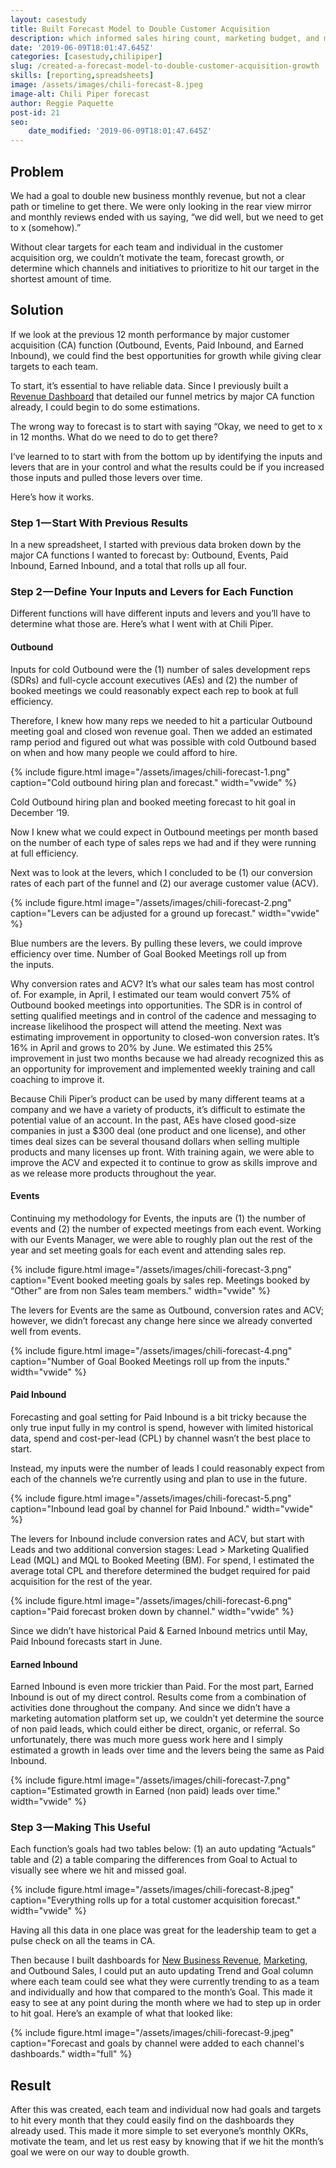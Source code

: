```yaml
---
layout: casestudy
title: Built Forecast Model to Double Customer Acquisition
description: which informed sales hiring count, marketing budget, and monthly goals.
date: '2019-06-09T18:01:47.645Z'
categories: [casestudy,chilipiper]
slug: /created-a-forecast-model-to-double-customer-acquisition-growth
skills: [reporting,spreadsheets]
image: /assets/images/chili-forecast-8.jpeg
image-alt: Chili Piper forecast
author: Reggie Paquette
post-id: 21
seo:
    date_modified: '2019-06-09T18:01:47.645Z'
---
```


## Problem

We had a goal to double new business monthly revenue, but not a clear path or timeline to get there. We were only looking in the rear view mirror and monthly reviews ended with us saying, “we did well, but we need to get to x (somehow).”

Without clear targets for each team and individual in the customer acquisition org, we couldn’t motivate the team, forecast growth, or determine which channels and initiatives to prioritize to hit our target in the shortest amount of time.

## Solution

If we look at the previous 12 month performance by major customer acquisition (CA) function (Outbound, Events, Paid Inbound, and Earned Inbound), we could find the best opportunities for growth while giving clear targets to each team.

To start, it’s essential to have reliable data. Since I previously built a [Revenue Dashboard](/automating-new-business-revenue-reporting-into-google-sheets) that detailed our funnel metrics by major CA function already, I could begin to do some estimations.

The wrong way to forecast is to start with saying “Okay, we need to get to x in 12 months. What do we need to do to get there?

I‘ve learned to to start with from the bottom up by identifying the inputs and levers that are in your control and what the results could be if you increased those inputs and pulled those levers over time.

Here’s how it works.

### Step 1 — Start With Previous Results

In a new spreadsheet, I started with previous data broken down by the major CA functions I wanted to forecast by: Outbound, Events, Paid Inbound, Earned Inbound, and a total that rolls up all four.

### Step 2 — Define Your Inputs and Levers for Each Function

Different functions will have different inputs and levers and you’ll have to determine what those are. Here’s what I went with at Chili Piper.

#### Outbound

Inputs for cold Outbound were the (1) number of sales development reps (SDRs) and full-cycle account executives (AEs) and (2) the number of booked meetings we could reasonably expect each rep to book at full efficiency.

Therefore, I knew how many reps we needed to hit a particular Outbound meeting goal and closed won revenue goal. Then we added an estimated ramp period and figured out what was possible with cold Outbound based on when and how many people we could afford to hire.

{% include figure.html image="/assets/images/chili-forecast-1.png" caption="Cold outbound hiring plan and forecast." width="vwide" %}

Cold Outbound hiring plan and booked meeting forecast to hit goal in December ‘19.

Now I knew what we could expect in Outbound meetings per month based on the number of each type of sales reps we had and if they were running at full efficiency.

Next was to look at the levers, which I concluded to be (1) our conversion rates of each part of the funnel and (2) our average customer value (ACV).

{% include figure.html image="/assets/images/chili-forecast-2.png" caption="Levers can be adjusted for a ground up forecast." width="vwide" %}

Blue numbers are the levers. By pulling these levers, we could improve efficiency over time. Number of Goal Booked Meetings roll up from the inputs.

Why conversion rates and ACV? It’s what our sales team has most control of. For example, in April, I estimated our team would convert 75% of Outbound booked meetings into opportunities. The SDR is in control of setting qualified meetings and in control of the cadence and messaging to increase likelihood the prospect will attend the meeting. Next was estimating improvement in opportunity to closed-won conversion rates. It’s 16% in April and grows to 20% by June. We estimated this 25% improvement in just two months because we had already recognized this as an opportunity for improvement and implemented weekly training and call coaching to improve it.

Because Chili Piper’s product can be used by many different teams at a company and we have a variety of products, it’s difficult to estimate the potential value of an account. In the past, AEs have closed good-size companies in just a $300 deal (one product and one license), and other times deal sizes can be several thousand dollars when selling multiple products and many licenses up front. With training again, we were able to improve the ACV and expected it to continue to grow as skills improve and as we release more products throughout the year.

#### Events

Continuing my methodology for Events, the inputs are (1) the number of events and (2) the number of expected meetings from each event. Working with our Events Manager, we were able to roughly plan out the rest of the year and set meeting goals for each event and attending sales rep.

{% include figure.html image="/assets/images/chili-forecast-3.png" caption="Event booked meeting goals by sales rep. Meetings booked by “Other” are from non Sales team members." width="vwide" %}

The levers for Events are the same as Outbound, conversion rates and ACV; however, we didn’t forecast any change here since we already converted well from events.

{% include figure.html image="/assets/images/chili-forecast-4.png" caption="Number of Goal Booked Meetings roll up from the inputs." width="vwide" %}

#### Paid Inbound

Forecasting and goal setting for Paid Inbound is a bit tricky because the only true input fully in my control is spend, however with limited historical data, spend and cost-per-lead (CPL) by channel wasn’t the best place to start.

Instead, my inputs were the number of leads I could reasonably expect from each of the channels we’re currently using and plan to use in the future.

{% include figure.html image="/assets/images/chili-forecast-5.png" caption="Inbound lead goal by channel for Paid Inbound." width="vwide" %}

The levers for Inbound include conversion rates and ACV, but start with Leads and two additional conversion stages: Lead > Marketing Qualified Lead (MQL) and MQL to Booked Meeting (BM). For spend, I estimated the average total CPL and therefore determined the budget required for paid acquisition for the rest of the year.

{% include figure.html image="/assets/images/chili-forecast-6.png" caption="Paid forecast broken down by channel." width="vwide" %}

Since we didn’t have historical Paid & Earned Inbound metrics until May, Paid Inbound forecasts start in June.

#### Earned Inbound

Earned Inbound is even more trickier than Paid. For the most part, Earned Inbound is out of my direct control. Results come from a combination of activities done throughout the company. And since we didn’t have a marketing automation platform set up, we couldn’t yet determine the source of non paid leads, which could either be direct, organic, or referral. So unfortunately, there was much more guess work here and I simply estimated a growth in leads over time and the levers being the same as Paid Inbound.

{% include figure.html image="/assets/images/chili-forecast-7.png" caption="Estimated growth in Earned (non paid) leads over time." width="vwide" %}

### Step 3 — Making This Useful

Each function’s goals had two tables below: (1) an auto updating “Actuals” table and (2) a table comparing the differences from Goal to Actual to visually see where we hit and missed goal.

{% include figure.html image="/assets/images/chili-forecast-8.jpeg" caption="Everything rolls up for a total customer acquisition forecast." width="vwide" %}

Having all this data in one place was great for the leadership team to get a pulse check on all the teams in CA.

Then because I built dashboards for [New Business Revenue](/automating-new-business-revenue-reporting-into-google-sheets), [Marketing](/building-the-marketing-dashboard), and Outbound Sales, I could put an auto updating Trend and Goal column where each team could see what they were currently trending to as a team and individually and how that compared to the month’s Goal. This made it easy to see at any point during the month where we had to step up in order to hit goal. Here’s an example of what that looked like:

{% include figure.html image="/assets/images/chili-forecast-9.jpeg" caption="Forecast and goals by channel were added to each channel's dashboards." width="full" %}

## Result

After this was created, each team and individual now had goals and targets to hit every month that they could easily find on the dashboards they already used. This made it more simple to set everyone’s monthly OKRs, motivate the team, and let us rest easy by knowing that if we hit the month’s goal we were on our way to double growth.